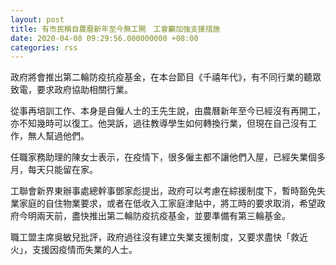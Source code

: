 ```yaml
---
layout: post
title: 有市民稱自農曆新年至今無工開　工會籲加強支援措施
date: 2020-04-08 09:29:56.000000000 +08:00
categories: rss
---
```


政府將會推出第二輪防疫抗疫基金，在本台節目《千禧年代》，有不同行業的聽眾致電，要求政府協助相關行業。

從事再培訓工作、本身是自僱人士的王先生說，由農曆新年至今已經沒有再開工，亦不知幾時可以復工。他哭訴，過往教導學生如何轉換行業，但現在自己沒有工作，無人幫過他們。

任職家務助理的陳女士表示，在疫情下，很多僱主都不讓他們入屋，已經失業個多月，每天只能留在家。

工聯會新界東辦事處總幹事鄧家彪提出，政府可以考慮在綜援制度下，暫時豁免失業家庭的自住物業要求，或者在低收入工家庭津貼中，將工時的要求取消，希望政府今明兩天前，盡快推出第二輪防疫抗疫基金，並要準備有第三輪基金。

職工盟主席吳敏兒批評，政府過往沒有建立失業支援制度，又要求盡快「救近火」，支援因疫情而失業的人士。
